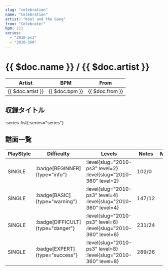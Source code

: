 ```yaml
---
slug: "celebration"
name: "Celebration"
artist: "Kool and the Gang"
from: "Celebrate!"
bpm: 121
series:
  - "2010-ps3"
  - "2010-360"
---
```


# {{ $doc.name }} / {{ $doc.artist }}

|Artist|BPM|From|
|------|---|----|
|{{ $doc.artist }}|{{ $doc.bpm }}|{{ $doc.from }}|

## 収録タイトル

:series-list{:series="series"}

## 譜面一覧

|PlayStyle|Difficulty|Levels|Notes|Movie|
|---------|----------|------|-----|-----|
|SINGLE| :badge[BEGINNER]{type="info"}|<div class="field is-grouped is-grouped-multiline"> :level{slug="2010-ps3" level=2} :level{slug="2010-360" level=2}</div>|102/0||
|SINGLE| :badge[BASIC]{type="warning"}|<div class="field is-grouped is-grouped-multiline"> :level{slug="2010-ps3" level=4} :level{slug="2010-360" level=4}</div>|147/12||
|SINGLE| :badge[DIFFICULT]{type="danger"}|<div class="field is-grouped is-grouped-multiline"> :level{slug="2010-ps3" level=6} :level{slug="2010-360" level=6}</div>|231/24||
|SINGLE| :badge[EXPERT]{type="success"}|<div class="field is-grouped is-grouped-multiline"> :level{slug="2010-ps3" level=8} :level{slug="2010-360" level=8}</div>|289/26||
